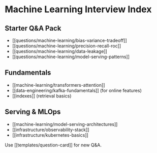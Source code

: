 # Machine Learning Interview Index

## Starter Q&A Pack
- [[questions/machine-learning/bias-variance-tradeoff]]
- [[questions/machine-learning/precision-recall-roc]]
- [[questions/machine-learning/data-leakage]]
- [[questions/machine-learning/model-serving-patterns]]

## Fundamentals
- [[machine-learning/transformers-attention]]
- [[data-engineering/kafka-fundamentals]] (for online features)
- [[indexes]] (retrieval basics)

## Serving & MLOps
- [[machine-learning/model-serving-architectures]]
- [[infrastructure/observability-stack]]
- [[infrastructure/kubernetes-basics]]

Use [[templates/question-card]] for new Q&A.
